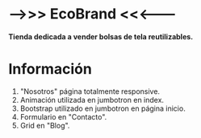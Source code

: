 
# -->>> EcoBrand <<<---

#### Tienda dedicada a vender bolsas de tela reutilizables.


# Información

1. "Nosotros" página totalmente responsive.
2. Animación utilizada en jumbotron en index.
3. Bootstrap utilizado en jumbotron en página inicio.
4. Formulario en "Contacto".
5. Grid en "Blog". 



